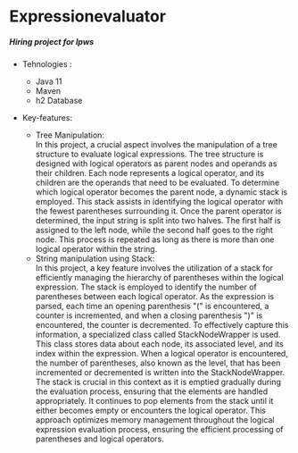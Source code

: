 # Expressionevaluator
##### Hiring project for lpws

* Tehnologies :
    * Java 11
     * Maven
    * h2 Database
  

* Key-features:
  * Tree Manipulation:</br>
  In this project, a crucial aspect involves the manipulation of a tree structure to evaluate logical expressions. The tree structure is designed with logical operators as parent nodes and operands as their children. Each node represents a logical operator, and its children are the operands that need to be evaluated. To determine which logical operator becomes the parent node, a dynamic stack is employed. This stack assists in identifying the logical operator with the fewest parentheses surrounding it. Once the parent operator is determined, the input string is split into two halves. The first half is assigned to the left node, while the second half goes to the right node. This process is repeated as long as there is more than one logical operator within the string.
  * String manipulation using Stack: </br>
    In this project, a key feature involves the utilization of a stack for efficiently managing the hierarchy of parentheses within the logical expression. The stack is employed to identify the number of parentheses between each logical operator. As the expression is parsed, each time an opening parenthesis "(" is encountered, a counter is incremented, and when a closing parenthesis ")" is encountered, the counter is decremented. To effectively capture this information, a specialized class called StackNodeWrapper is used. This class stores data about each node, its associated level, and its index within the expression. When a logical operator is encountered, the number of parentheses, also known as the level, that has been incremented or decremented is written into the StackNodeWrapper. The stack is crucial in this context as it is emptied gradually during the evaluation process, ensuring that the elements are handled appropriately. It continues to pop elements from the stack until it either becomes empty or encounters the logical operator. This approach optimizes memory management throughout the logical expression evaluation process, ensuring the efficient processing of parentheses and logical operators.